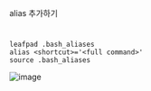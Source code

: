 alias 추가하기
#

```
leafpad .bash_aliases
alias <shortcut>='<full command>'
source .bash_aliases
```
![image](https://user-images.githubusercontent.com/61821641/151903138-95078a71-22e6-4da7-82c5-818c7a16860b.png)
